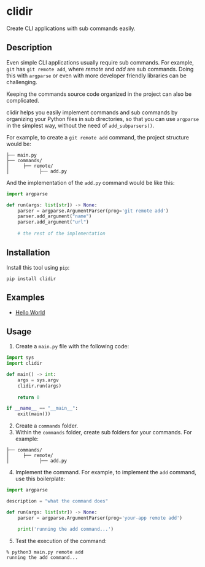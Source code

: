 # clidir

Create CLI applications with sub commands easily.

## Description

Even simple CLI applications usually require sub commands. For example, `git` has `git remote add`, where *remote* and *add* are sub commands. Doing this with `argparse` or even with more developer friendly libraries can be challenging.

Keeping the commands source code organized in the project can also be complicated.

clidir helps you easily implement commands and sub commands by organizing your Python files in sub directories, so that you can use `argparse` in the simplest way, without the need of `add_subparsers()`.

For example, to create a `git remote add` command, the project structure would be:

```
├── main.py
├── commands/
│     ├── remote/
│           ├── add.py
```

And the implementation of the `add.py` command would be like this:

```python
import argparse

def run(args: list[str]) -> None:
    parser = argparse.ArgumentParser(prog='git remote add')
    parser.add_argument("name")
    parser.add_argument("url")
    
    # the rest of the implementation
```

## Installation

Install this tool using `pip`:

```
pip install clidir
```

## Examples

* [Hello World](https://github.com/isacben/clidir-hello-world)

## Usage

1. Create a `main.py` file with the following code:

```python
import sys
import clidir

def main() -> int:
    args = sys.argv
    clidir.run(args)
    
    return 0

if __name__ == "__main__":
    exit(main())
```

2. Create a `commands` folder.
3. Within the `commands` folder, create sub folders for your commands. For example:

```
├── commands/
│     ├── remote/
│           ├── add.py
```

4. Implement the command. For example, to implement the `add` command, use this boilerplate:

```python
import argparse

description = "what the command does"

def run(args: list[str]) -> None:
    parser = argparse.ArgumentParser(prog='your-app remote add')

    print('running the add command...')
```

5. Test the execution of the command:

```shell
% python3 main.py remote add      
running the add command...
```